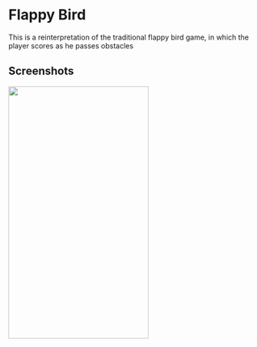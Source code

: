 #  Flappy Bird

This is a reinterpretation of the traditional flappy bird game, in which the player scores as he passes obstacles


## Screenshots

<img src="https://github.com/anagjorge/jogo-flappy-bird/blob/main/demo.gif" width="277" height="500" />


